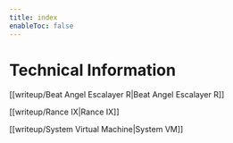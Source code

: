 ```yaml
---
title: index
enableToc: false
---
```


# Technical Information
[[writeup/Beat Angel Escalayer R|Beat Angel Escalayer R]]

[[writeup/Rance IX|Rance IX]]

[[writeup/System Virtual Machine|System VM]]

